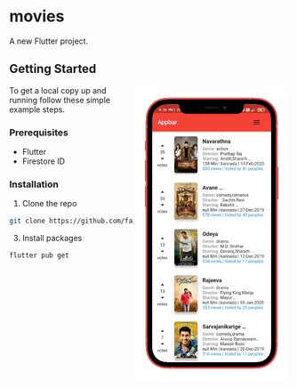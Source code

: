 # movies

A new Flutter project.

## Getting Started
<img src ="screenshots/home.png" width = "280" align = "right" >
To get a local copy up and running follow these simple example steps.

### Prerequisites


* Flutter
* Firestore ID


### Installation

1. Clone the repo

```sh
git clone https://github.com/faizm55212/furns_grid_flutter.git
```

3. Install packages

```sh
flutter pub get
```

